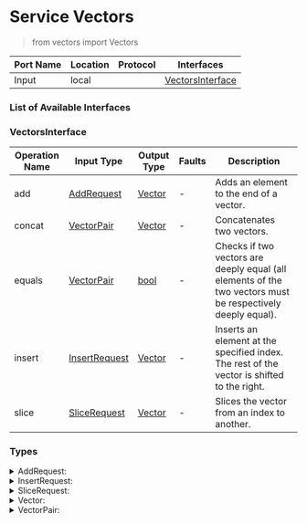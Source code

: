 <!-- markdownlint-disable -->
<!-- editorconfig-checker-disable -->
<!-- cSpell:disable -->

# Service Vectors

> from vectors import Vectors

| Port Name | Location | Protocol | Interfaces |
| --- | --- | --- | --- |
| Input | local | | <a href='#VectorsInterface'>VectorsInterface</a> |

### List of Available Interfaces

### VectorsInterface

| Operation Name | Input Type | Output Type | Faults | Description |
| --- | --- | --- | --- | --- |
| add | <a href="#AddRequest">AddRequest</a> | <a href='#Vector'>Vector</a> | - |  Adds an element to the end of a vector. |
| concat | <a href="#VectorPair">VectorPair</a> | <a href='#Vector'>Vector</a> | - |  Concatenates two vectors. |
| equals | <a href="#VectorPair">VectorPair</a> | <a href='#bool'>bool</a> | - |  Checks if two vectors are deeply equal (all elements of the two vectors must be respectively deeply equal). |
| insert | <a href="#InsertRequest">InsertRequest</a> | <a href='#Vector'>Vector</a> | - |  Inserts an element at the specified index. The rest of the vector is shifted to the right. |
| slice | <a href="#SliceRequest">SliceRequest</a> | <a href='#Vector'>Vector</a> | - |  Slices the vector from an index to another. |


### Types

<details>
<summary><span id="AddRequest">AddRequest: 
</span>
</summary>

##### Type Declaration
<pre>
void &#123;
&nbsp;&nbsp;item[1,1]: undefined // 
&nbsp;&nbsp;vector[1,1]: <a href='#Vector'>Vector</a> // 
&#125;
</pre>
</details>
<details>
<summary><span id="InsertRequest">InsertRequest: 
</span>
</summary>

##### Type Declaration
<pre>
void &#123;
&nbsp;&nbsp;item[1,1]: undefined // 
&nbsp;&nbsp;index[1,1]: int // 
&nbsp;&nbsp;vector[1,1]: <a href='#Vector'>Vector</a> // 
&#125;
</pre>
</details>
<details>
<summary><span id="SliceRequest">SliceRequest: 
</span>
</summary>

##### Type Declaration
<pre>
void &#123;
&nbsp;&nbsp;from[1,1]: int // 
&nbsp;&nbsp;vector[1,1]: <a href='#Vector'>Vector</a> // 
&nbsp;&nbsp;to[1,1]: int // 
&#125;
|void &#123;
&nbsp;&nbsp;vector[1,1]: <a href='#Vector'>Vector</a> // 
&nbsp;&nbsp;to[1,1]: int // 
&#125;
|void &#123;
&nbsp;&nbsp;from[1,1]: int // 
&nbsp;&nbsp;vector[1,1]: <a href='#Vector'>Vector</a> // 
&#125;


</pre>
</details>
<details>
<summary><span id="Vector">Vector: 
</span>
</summary>

##### Type Declaration
<pre>
void &#123;
&nbsp;&nbsp;items[0,1]: undefined // 
&#125;
</pre>
</details>
<details>
<summary><span id="VectorPair">VectorPair: 
</span>
</summary>

##### Type Declaration
<pre>
void &#123;
&nbsp;&nbsp;fst[1,1]: <a href='#Vector'>Vector</a> // 
&nbsp;&nbsp;snd[1,1]: <a href='#Vector'>Vector</a> // 
&#125;
</pre>
</details>
